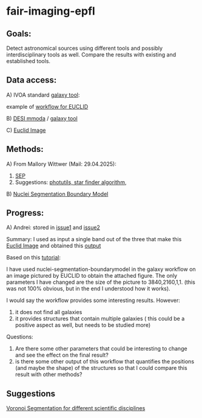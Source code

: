 # fair-imaging-epfl

## Goals:

Detect astronomical sources using different tools and possibly interdisciplinary tools as well.
Compare the results with existing and established tools.


## Data access:

A) IVOA standard [galaxy tool](https://usegalaxy.eu/root?tool_id=toolshed.g2.bx.psu.edu/repos/astroteam/astronomical_archives/astronomical_archives/0.10.0): 
  
  example of [workflow for EUCLID](https://usegalaxy.eu/u/avariu/w/query-euclid)
   
  
B) [DESI mmoda](https://gitlab.renkulab.io/astronomy/mmoda/desi-legacy-survey) / [galaxy tool](https://galaxy.odahub.fr/root?tool_id=toolshed.g2.bx.psu.edu/repos/astroteam/desi_legacy_survey_astro_tool/desi_legacy_survey_astro_tool/0.0.1+galaxy0)

C) [Euclid Image](https://euclid.caltech.edu/image/euclid20250319d-euclid-deep-field-south-70x-zoom)

## Methods:
A) From Mallory Wittwer  (Mail: 29.04.2025):
  1) [SEP](https://sep.readthedocs.io/en/stable/tutorial.html)
  3) Suggestions: [photutils, star finder algorithm](https://photutils.readthedocs.io/en/stable/user_guide/index.html),

B) [Nuclei Segmentation Boundary Model](https://bioimage.io/#/?id=10.5281%2Fzenodo.5764892)

## Progress:
A) Andrei:
  stored in [issue1](https://github.com/FAIR-imaging/OSCARS-FIESTA/issues/23#issuecomment-2804841724) and [issue2](https://github.com/FAIR-imaging/OSCARS-FIESTA/issues/1#issuecomment-2829873631)

  Summary:
  I used as input a single band out of the three that make this [Euclid Image](https://euclid.caltech.edu/image/euclid20250319d-euclid-deep-field-south-70x-zoom) and obtained this [output](./Galaxy13-Overlay-images-on-data-12-and-data-2-output_png.png)

  Based on this [tutorial](https://training.galaxyproject.org/training-material/topics/imaging/tutorials/process-image-bioimageio/tutorial.html):
  
  
  I have used nuclei-segmentation-boundarymodel in the galaxy workflow on an image pictured by EUCLID to obtain the attached figure. The only parameters I have changed are the size of the picture to 3840,2160,1,1. (this was not 100% obvious, but in the end I understood how it works).
  
  I would say the workflow provides some interesting results. However:
  1) it does not find all galaxies
  2) it provides structures that contain multiple galaxies ( this could be a positive aspect as well, but needs to be studied more)

  Questions:
  1) Are there some other parameters that could be interesting to change and see the effect on the final result?
  2) is there some other output of this workflow that quantifies the positions (and maybe the shape) of the structures so that I could compare this result with other methods?
  
  

## Suggestions
[Voronoi Segmentation for different scientific disciplines](https://github.com/galaxyproject/training-material/pull/5508#issuecomment-2830306324)

